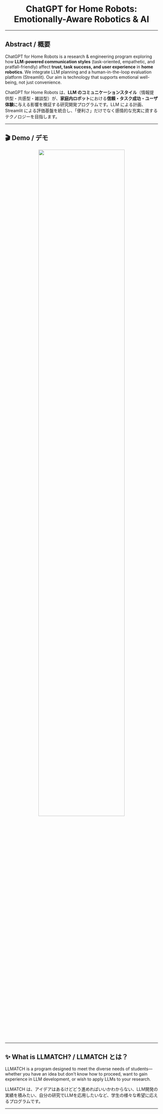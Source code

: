 <!-- Project Title / プロジェクト名 -->
<h1 align="center">ChatGPT for Home Robots: Emotionally-Aware Robotics & AI</h1>
<!-- <p align="center">
  <a href="https://github.com/PLACEHOLDER/actions"><img alt="CI" src="https://img.shields.io/github/actions/workflow/status/PLACEHOLDER/ci.yml?label=CI"></a>
  <a href="https://github.com/PLACEHOLDER/stargazers"><img alt="Stars" src="https://img.shields.io/github/stars/PLACEHOLDER?style=social"></a>
  <a href="https://opensource.org/licenses/MIT"><img alt="License: MIT" src="https://img.shields.io/badge/License-MIT-green.svg"></a>
</p> -->

<p align="center">
  <!-- <i>Robotics × LLM × Human connection — because technology should help people feel seen, heard, and valued.</i><br/>
  <i>テクノロジーを「便利」から「幸せ」へ。人の感情とつながるロボティクス&AI。</i> -->
</p>

---
## Abstract / 概要
ChatGPT for Home Robots is a research & engineering program exploring how **LLM-powered communication styles** (task-oriented, empathetic, and pratfall-friendly) affect **trust, task success, and user experience** in **home robotics**. We integrate LLM planning and a human-in-the-loop evaluation platform (Streamlit). Our aim is technology that supports emotional well-being, not just convenience.

ChatGPT for Home Robots は、**LLM のコミュニケーションスタイル**（情報提供型・共感型・雑談型）が、**家庭内ロボット**における**信頼・タスク成功・ユーザ体験**に与える影響を検証する研究開発プログラムです。LLM による計画、Streamlit による評価基盤を統合し、「便利さ」だけでなく感情的な充実に資するテクノロジーを目指します。

---

## 🎬 Demo / デモ

<!-- ▼ どちらか使いやすい方を：YouTube 埋め込み（サムネイルリンク） -->
<!-- <p align="center">
  <a href="https://youtu.be/PLACEHOLDER" target="_blank">
    <img src="assets/thumbnail_main.jpg" alt="Demo Video" width="75%"/>
  </a>
</p>
<p align="center">
  <a href="https://youtu.be/PLACEHOLDER">▶ Watch the full demo on YouTube</a> | 
  <a href="https://youtu.be/PLACEHOLDER2">▶ Short: 60s overview</a>
</p> -->

<!-- ▼ もしくは GIF（軽量プレビュー） -->
<p align="center"><img src="assets/demo_loop.gif" width="75%" /></p>

<!-- ### Video Layout Suggestion（動画レイアウト例）
- **Main demo**（全体像）＋ **Shorts/clip**（要点60秒）
- **Use-case grid**: 3 つの短い動画を横並び（対話計画 / 実機動作 / 評価GUI）  
  <table>
    <tr>
      <td align="center"><a href="https://youtu.be/PLACEHOLDER_A"><img src="assets/thumb_plan.jpg" width="100%"><br/>Planning</a></td>
      <td align="center"><a href="https://youtu.be/PLACEHOLDER_B"><img src="assets/thumb_control.jpg" width="100%"><br/>Robot Control</a></td>
      <td align="center"><a href="https://youtu.be/PLACEHOLDER_C"><img src="assets/thumb_eval.jpg" width="100%"><br/>Evaluation UI</a></td>
    </tr>
  </table> -->

---

## ✨ What is LLMATCH? / LLMATCH とは？

LLMATCH is a program designed to meet the diverse needs of students—whether you have an idea but don't know how to proceed, want to gain experience in LLM development, or wish to apply LLMs to your research.

LLMATCH は、アイデアはあるけどどう進めればいいかわからない、LLM開発の実績を積みたい、自分の研究でLLMを応用したいなど、学生の様々な希望に応えるプログラムです。

---

